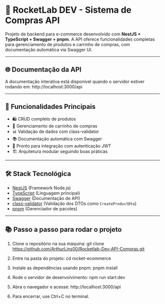 # 🚀 RocketLab DEV - Sistema de Compras API

Projeto de backend para e-commerce desenvolvido com **NestJS + TypeScript + Swagger + pnpm**.
A API oferece funcionalidades completas para gerenciamento de produtos e carrinho de compras, com documentação automática via Swagger UI.

---

## 🌐 Documentação da API

A documentação interativa está disponível quando o servidor estiver rodando em:
http://localhost:3000/api

---

## 📸 Funcionalidades Principais

- 🛍️ CRUD completo de produtos
- 🛒 Gerenciamento de carrinho de compras
- 📊 Validação de dados com class-validator
- 📚 Documentação automática com Swagger
- 🔐 Pronto para integração com autenticação JWT
- 🏗️ Arquitetura modular seguindo boas práticas

---

## 🛠️ Stack Tecnológica

- [NestJS](https://nestjs.com/) (Framework Node.js)
- [TypeScript](https://www.typescriptlang.org/) (Linguagem principal)
- [Swagger](https://swagger.io/) (Documentação de API)
- [class-validator](https://github.com/typestack/class-validator) (Validação dos DTOs como `CreateProductDto`)
- [pnpm](https://pnpm.io/) (Gerenciador de pacotes)

---

## 📚 Passo a passo para rodar o projeto

1. Clone o repositório na sua máquina:
git clone https://github.com/ArthurLins00/Rocketlab-Dev-API-Compras.git

2. Entre na pasta do projeto:
cd rocket-ecommerce

3. Instale as dependências usando pnpm:
pnpm install

4. Rode o servidor de desenvolvimento:
npm run start:dev

5. Abra o navegador e acesse:
http://localhost:3000/api

6. Para encerrar, use Ctrl+C no terminal.

